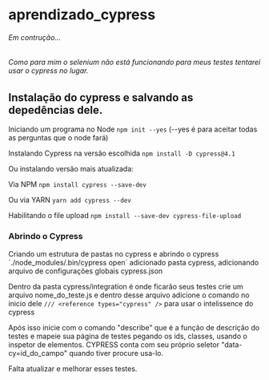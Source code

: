 # aprendizado_cypress

###### Em contrução...

###### Como para mim o selenium não está funcionando para meus testes tentarei usar o cypress no lugar.

## Instalação do cypress e salvando as depedências dele.
Iniciando um programa no Node
`npm init --yes` (--yes é para aceitar todas as perguntas que o node fará)

Instalando Cypress na versão escolhida
`npm install -D cypress@4.1`

Ou instalando versão mais atualizada:

Via NPM
`npm install cypress --save-dev`

Ou via YARN
`yarn add cypress --dev`

Habilitando o file upload
`npm install --save-dev cypress-file-upload`

### Abrindo o Cypress

Criando um estrutura de pastas no cypress e abrindo o cypress
`./node_modules/.bin/cypress open´
adicionado pasta cypress, adicionando arquivo de configurações globais cypress.json

Dentro da pasta cypress/integration é onde ficarão seus testes crie um arquivo nome_do_teste.js
e dentro desse arquivo adicione o comando no inicio dele `/// <reference types="cypress" />` para usar o intelissence do cypress

Após isso inicie com o comando "describe" que é a função de descrição do testes e mapeie sua página de testes pegando os ids, classes,
usando o inspetor de elementos. CYPRESS conta com seu próprio seletor "data-cy=id_do_campo" quando tiver procure usa-lo.

Falta atualizar e melhorar esses testes.